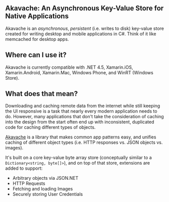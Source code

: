 ## Akavache: An Asynchronous Key-Value Store for Native Applications

Akavache is an *asynchronous*, *persistent* (i.e. writes to disk) key-value
store created for writing desktop and mobile applications in C#. Think of it
like memcached for desktop apps.

## Where can I use it?

Akavache is currently compatible with .NET 4.5, Xamarin.iOS, Xamarin.Android,
Xamarin.Mac, Windows Phone, and WinRT (Windows Store).

## What does that mean?

Downloading and caching remote data from the internet while still keeping the
UI responsive is a task that nearly every modern application needs to do.
However, many applications that don't take the consideration of caching into
the design from the start often end up with inconsistent, duplicated code for
caching different types of objects. 

[Akavache](https://github.com/github/akavache) is a library that makes common app
patterns easy, and unifies caching of different object types (i.e. HTTP
responses vs. JSON objects vs. images). 

It's built on a core key-value byte array store (conceptually similar to a
`Dictionary<string, byte[]>`), and on top of that store, extensions are
added to support:

- Arbitrary objects via JSON.NET
- HTTP Requests
- Fetching and loading Images
- Securely storing User Credentials
